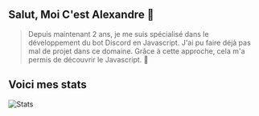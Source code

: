 ## Salut, Moi C'est Alexandre 👋

> Depuis maintenant 2 ans, je me suis spécialisé dans le développement du bot Discord en Javascript. J'ai pu faire déjà pas mal de projet dans ce domaine.
> Grâce à cette approche, cela m'a permis de découvrir le Javascript. 🌙

## Voici mes stats

![Stats](https://github-readme-stats.vercel.app/api?username=Xvirus9-dev&show_icons=true&theme=radical)
